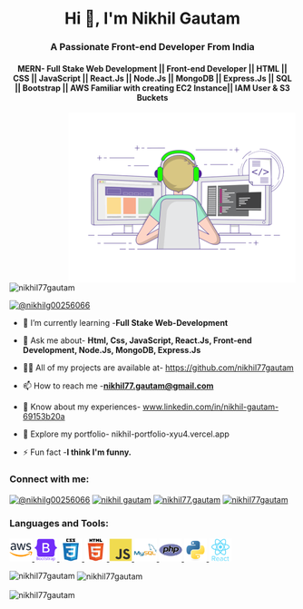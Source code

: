 
<h1 align="center">Hi 👋, I'm Nikhil Gautam</h1>
<h3 align="center">A Passionate Front-end Developer From India</h3>
<h4 align="center">MERN- Full Stake Web Development || Front-end Developer || HTML || CSS || JavaScript || React.Js || Node.Js || MongoDB || Express.Js || SQL || Bootstrap || AWS Familiar with creating EC2 Instance|| IAM User & S3 Buckets</h4>
<img align="right" alt="coding" width="400" src="https://raw.githubusercontent.com/devSouvik/devSouvik/master/gif3.gif">

<p align="left"> <img src="https://komarev.com/ghpvc/?username=nikhil77gautam&label=Profile%20views&color=0e75b6&style=flat" alt="nikhil77gautam" /> </p>

<p align="left"> <a href="https://twitter.com/@nikhilg00256066" target="blank"><img src="https://img.shields.io/twitter/follow/@nikhilg00256066?logo=twitter&style=for-the-badge" alt="@nikhilg00256066" /></a> </p>

- 🌱 I’m currently learning  -**Full Stake Web-Development**

- 💬 Ask me about- **Html, Css, JavaScript, React.Js, Front-end Development, Node.Js, MongoDB, Express.Js**
- 👨‍💻 All of my projects are available at- https://github.com/nikhil77gautam
- 📫 How to reach me  -**nikhil77.gautam@gmail.com**
- 📄 Know about my experiences- www.linkedin.com/in/nikhil-gautam-69153b20a
- 📄 Explore my portfolio- nikhil-portfolio-xyu4.vercel.app
- ⚡ Fun fact  -**I think I'm funny.**

<h3 align="left">Connect with me:</h3>
<p align="left">
<a href="https://twitter.com/@nikhilg00256066" target="blank"><img align="center" src="https://raw.githubusercontent.com/rahuldkjain/github-profile-readme-generator/master/src/images/icons/Social/twitter.svg" alt="@nikhilg00256066" height="30" width="40" /></a>
<a href="https://linkedin.com/in/nikhil gautam" target="blank"><img align="center" src="https://raw.githubusercontent.com/rahuldkjain/github-profile-readme-generator/master/src/images/icons/Social/linked-in-alt.svg" alt="nikhil gautam" height="30" width="40" /></a>
<a href="https://instagram.com/nikhil77.gautam" target="blank"><img align="center" src="https://raw.githubusercontent.com/rahuldkjain/github-profile-readme-generator/master/src/images/icons/Social/instagram.svg" alt="nikhil77.gautam" height="30" width="40" /></a>
<a href="https://github.com/nikhil77gautam" target="blank"><img align="center" src="https://raw.githubusercontent.com/rahuldkjain/github-profile-readme-generator/master/src/images/icons/Social/github.svg" alt="nikhil77gautam" height="30" width="40" /></a>
</p>

<h3 align="left">Languages and Tools:</h3>
<p align="left"> <a href="https://aws.amazon.com" target="_blank" rel="noreferrer"> <img src="https://raw.githubusercontent.com/devicons/devicon/master/icons/amazonwebservices/amazonwebservices-original-wordmark.svg" alt="aws" width="40" height="40"/> </a> <a href="https://getbootstrap.com" target="_blank" rel="noreferrer"> <img src="https://raw.githubusercontent.com/devicons/devicon/master/icons/bootstrap/bootstrap-plain-wordmark.svg" alt="bootstrap" width="40" height="40"/> </a> <a href="https://www.w3schools.com/css/" target="_blank" rel="noreferrer"> <img src="https://raw.githubusercontent.com/devicons/devicon/master/icons/css3/css3-original-wordmark.svg" alt="css3" width="40" height="40"/> </a> <a href="https://www.w3.org/html/" target="_blank" rel="noreferrer"> <img src="https://raw.githubusercontent.com/devicons/devicon/master/icons/html5/html5-original-wordmark.svg" alt="html5" width="40" height="40"/> </a> <a href="https://developer.mozilla.org/en-US/docs/Web/JavaScript" target="_blank" rel="noreferrer"> <img src="https://raw.githubusercontent.com/devicons/devicon/master/icons/javascript/javascript-original.svg" alt="javascript" width="40" height="40"/> </a> <a href="https://www.mysql.com/" target="_blank" rel="noreferrer"> <img src="https://raw.githubusercontent.com/devicons/devicon/master/icons/mysql/mysql-original-wordmark.svg" alt="mysql" width="40" height="40"/> </a> <a href="https://www.php.net" target="_blank" rel="noreferrer"> <img src="https://raw.githubusercontent.com/devicons/devicon/master/icons/php/php-original.svg" alt="php" width="40" height="40"/> </a> <a href="https://www.python.org" target="_blank" rel="noreferrer"> <img src="https://raw.githubusercontent.com/devicons/devicon/master/icons/python/python-original.svg" alt="python" width="40" height="40"/> </a> <a href="https://reactjs.org/" target="_blank" rel="noreferrer"> <img src="https://raw.githubusercontent.com/devicons/devicon/master/icons/react/react-original-wordmark.svg" alt="react" width="40" height="40"/> </a> </p>

<p><img align="left" src="https://github-readme-stats.vercel.app/api/top-langs?username=nikhil77gautam&show_icons=true&locale=en&layout=compact" alt="nikhil77gautam" /></p>

<p>&nbsp;<img align="center" src="https://github-readme-stats.vercel.app/api?username=nikhil77gautam&show_icons=true&locale=en" alt="nikhil77gautam" /></p>

<p><img align="center" src="https://github-readme-streak-stats.herokuapp.com/?user=nikhil77gautam&" alt="nikhil77gautam" /></p>
